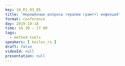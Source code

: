 ```yaml
---
key: 18_R1_03_05
title: 'Нерешённые вопросы терапии грам(+) инфекций'
format: conference
day: 2019-10-18
time: 16.30 – 17.00
tags:
  - method-tools
speakers: [ kozlov_rs ]
draft: false
videoId: null
presentation: null
---
```

